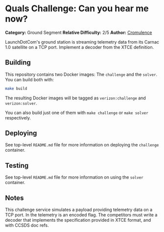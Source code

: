 # Quals Challenge: Can you hear me now? #

**Category:** Ground Segment
**Relative Difficulty:** 2/5
**Author:** [Cromulence](https://cromulence.com/)

LaunchDotCom's ground station is streaming telemetry data from its Carnac 1.0
satellite on a TCP port. Implement a decoder from the XTCE definition.


## Building ##

This repository contains two Docker images: The `challenge` and the `solver`.
You can build both with:

```sh
make build
```

The resulting Docker images will be tagged as `verizon:challenge` and
`verizon:solver`.

You can also build just one of them with `make challenge` or `make solver`
respectively.


## Deploying ##

See top-level `README.md` file for more information on deploying the
`challenge` container.


## Testing ##

See top-level `README.md` file for more information on using the `solver`
container.


## Notes ##

This challenge service simulates a payload providing telemetry data on a TCP
port. In the telemetry is an encoded flag.  The competitors must write a
decoder that implements the specification provided in XTCE format, and with
CCSDS doc refs.
